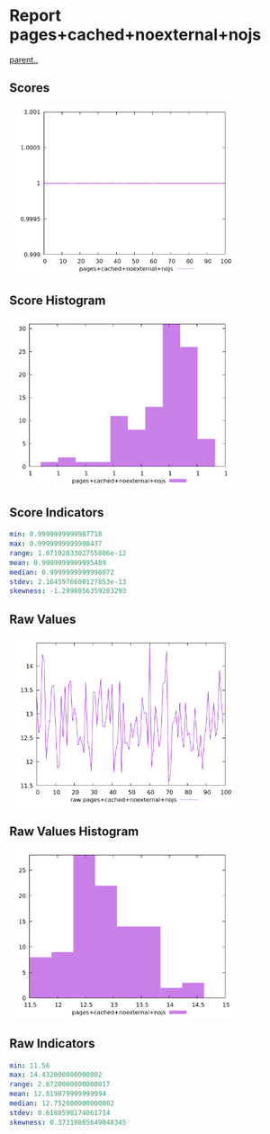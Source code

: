# Report pages+cached+noexternal+nojs

[parent..](./..)  


## Scores

![score](./score.png)  

## Score Histogram

![hist](./hist.png)  

## Score Indicators

```yaml
min: 0.9999999999987718
max: 0.9999999999998437
range: 1.0719203302755886e-12
mean: 0.9999999999995489
median: 0.9999999999996072
stdev: 2.1645976600127853e-13
skewness: -1.2998856359283293

```

## Raw Values

![raw](./raw.png)  

## Raw Values Histogram

![raw hist](./raw_hist.png)  

## Raw Indicators

```yaml
min: 11.56
max: 14.432000000000002
range: 2.8720000000000017
mean: 12.819079999999994
median: 12.752000000000002
stdev: 0.6188598174061714
skewness: 0.37319865649048345

```

<style>
  img {
    max-width: 80%;
  }
</style>
      
